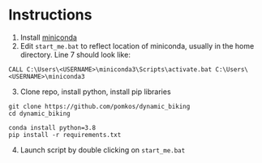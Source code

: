 # Instructions

1. Install [miniconda](https://docs.conda.io/en/latest/miniconda.html)
1. Edit `start_me.bat` to reflect location of miniconda, usually in the home directory. Line 7 should look like:

```
CALL C:\Users\<USERNAME>\miniconda3\Scripts\activate.bat C:\Users\<USERNAME>\miniconda3
```
3. Clone repo, install python, install pip libraries

```
git clone https://github.com/pomkos/dynamic_biking
cd dynamic_biking

conda install python=3.8
pip install -r requirements.txt
```

4. Launch script by double clicking on `start_me.bat`
